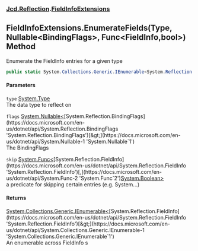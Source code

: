 ### [Jcd.Reflection](Jcd_Reflection.md 'Jcd.Reflection').[FieldInfoExtensions](Jcd_Reflection_FieldInfoExtensions.md 'Jcd.Reflection.FieldInfoExtensions')
## FieldInfoExtensions.EnumerateFields(Type, Nullable&lt;BindingFlags&gt;, Func&lt;FieldInfo,bool&gt;) Method
Enumerate the FieldInfo entries for a given type   
```csharp
public static System.Collections.Generic.IEnumerable<System.Reflection.FieldInfo> EnumerateFields(this System.Type type, System.Nullable<System.Reflection.BindingFlags> flags=null, System.Func<System.Reflection.FieldInfo,bool> skip=null);
```
#### Parameters
<a name='Jcd_Reflection_FieldInfoExtensions_EnumerateFields(System_Type_System_Nullable_System_Reflection_BindingFlags__System_Func_System_Reflection_FieldInfo_bool_)_type'></a>
`type` [System.Type](https://docs.microsoft.com/en-us/dotnet/api/System.Type 'System.Type')  
The data type to reflect on
  
<a name='Jcd_Reflection_FieldInfoExtensions_EnumerateFields(System_Type_System_Nullable_System_Reflection_BindingFlags__System_Func_System_Reflection_FieldInfo_bool_)_flags'></a>
`flags` [System.Nullable&lt;](https://docs.microsoft.com/en-us/dotnet/api/System.Nullable-1 'System.Nullable`1')[System.Reflection.BindingFlags](https://docs.microsoft.com/en-us/dotnet/api/System.Reflection.BindingFlags 'System.Reflection.BindingFlags')[&gt;](https://docs.microsoft.com/en-us/dotnet/api/System.Nullable-1 'System.Nullable`1')  
The BindingFlags
  
<a name='Jcd_Reflection_FieldInfoExtensions_EnumerateFields(System_Type_System_Nullable_System_Reflection_BindingFlags__System_Func_System_Reflection_FieldInfo_bool_)_skip'></a>
`skip` [System.Func&lt;](https://docs.microsoft.com/en-us/dotnet/api/System.Func-2 'System.Func`2')[System.Reflection.FieldInfo](https://docs.microsoft.com/en-us/dotnet/api/System.Reflection.FieldInfo 'System.Reflection.FieldInfo')[,](https://docs.microsoft.com/en-us/dotnet/api/System.Func-2 'System.Func`2')[System.Boolean](https://docs.microsoft.com/en-us/dotnet/api/System.Boolean 'System.Boolean')[&gt;](https://docs.microsoft.com/en-us/dotnet/api/System.Func-2 'System.Func`2')  
a predicate for skipping certain entries (e.g. System...)
  
#### Returns
[System.Collections.Generic.IEnumerable&lt;](https://docs.microsoft.com/en-us/dotnet/api/System.Collections.Generic.IEnumerable-1 'System.Collections.Generic.IEnumerable`1')[System.Reflection.FieldInfo](https://docs.microsoft.com/en-us/dotnet/api/System.Reflection.FieldInfo 'System.Reflection.FieldInfo')[&gt;](https://docs.microsoft.com/en-us/dotnet/api/System.Collections.Generic.IEnumerable-1 'System.Collections.Generic.IEnumerable`1')  
An enumerable across FieldInfo s
